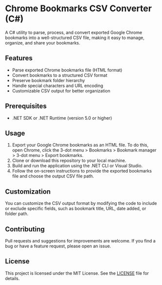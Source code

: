 # Chrome Bookmarks CSV Converter (C#)

A C# utility to parse, process, and convert exported Google Chrome bookmarks into a well-structured CSV file, making it easy to manage, organize, and share your bookmarks.

## Features

- Parse exported Chrome bookmarks file (HTML format)
- Convert bookmarks to a structured CSV format
- Preserve bookmark folder hierarchy
- Handle special characters and URL encoding
- Customizable CSV output for better organization

## Prerequisites

- .NET SDK or .NET Runtime (version 5.0 or higher)

## Usage

1. Export your Google Chrome bookmarks as an HTML file. To do this, open Chrome, click the 3-dot menu > Bookmarks > Bookmark manager > 3-dot menu > Export bookmarks.
2. Clone or download this repository to your local machine.
3. Build and run the application using the .NET CLI or Visual Studio.
4. Follow the on-screen instructions to provide the exported bookmarks file and choose the output CSV file path.

## Customization

You can customize the CSV output format by modifying the code to include or exclude specific fields, such as bookmark title, URL, date added, or folder path.

## Contributing

Pull requests and suggestions for improvements are welcome. If you find a bug or have a feature request, please open an issue.

## License

This project is licensed under the MIT License. See the [LICENSE](LICENSE) file for details.
